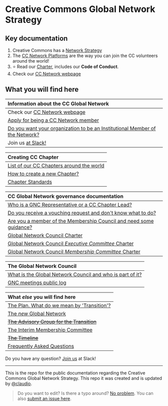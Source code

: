 # Creative Commons Global Network Strategy

## Key documentation

1. Creative Commons has a [Network Strategy](GlobalNetworkStrategy-Final.md)
2. The [CC Network Platforms](https://github.com/creativecommons/network-platforms) are the way you can join the CC volunteers around the world!
3. ⭐ Read our [Charter](https://creativecommons.org/about/global-affiliate-network/charter/), includes our **Code of Conduct**.
4. Check our [CC Network webpage](https://network.creativecommons.org/)

## What you will find here

| Information about the CC Global Network |
|:--|
| Check our [CC Network webpage](https://network.creativecommons.org/) |
| [Apply for being a CC Network member](https://network.creativecommons.org/) |
| [Do you want your organization to be an Institutional Member of the Network?](/docs/Guide_to_becoming_an_institutional_member.md) |
| Join us [at Slack!](https://network.creativecommons.org) |

| Creating CC Chapter |
|:--|
| [List of our CC Chapters around the world](https://network.creativecommons.org/chapters/) |
| [How to create a new Chapter?](/docs/Guide_for_creating_a_chapter.md) |
| [Chapter Standards](/docs/chapters-standards.md) |

| CC Global Network governance documentation |
|:--|
| [Who is a GNC Representative or a CC Chapter Lead?](/docs/Role_descriptions_GNC_rep_and_Chapter_lead.md) |
| [Do you receive a vouching request and don't know what to do?](/docs/Guide_for_vouching_applicants.md) |
| [Are you a member of the Membership Council and need some guidance?](/docs/Guide_for_approve_new_members.md) |
| [Global Network Council Charter](/charters/Charter_of_the_Global_Network_Council.md) |
| [Global Network Council _Executive Committee_ Charter](/charters/Charter_of_the_GNC_Executive_Committee.md) |
| [Global Network Council _Membership Committee_ Charter](/charters/Charter_of_the_GNC_Membership_Committee.md) |

| The Global Network Council |
|:--|
| [What is the Global Network Council and who is part of it?](/docs/the_global_network_council.md) |
| [GNC meetings public log](https://network.creativecommons.org/GNC_meetings) |

| What _else_ you will find here |
|:--|
| [The Plan. What do we mean by 'Transition'?](/docs/the-plan.md) 
| [The *new* Global Network](/docs/the-new-global-network.md) | 
| ~~[The Advisory Group for the Transition](/docs/the-advisory-group.md)~~ | 
| [The Interim Membership Committee](/docs/the-interim-membership-council.md) | 
| ~~[The Timeline](/docs/the-timeline.md)~~ | 
| [Frequently Asked Questions](/docs/FAQ.md) | 

Do you have any question? [Join us](https://network.creativecommons.org) at Slack!

---

This is the repo for the public documentation regarding the Creative Commons Global Network Strategy. This repo it was created and is updated by [@claudio](https://github.com/claudioruiz).

> Do you want to edit? Is there a typo around? [No problem](https://help.github.com/articles/editing-files-in-another-user-s-repository/). You can also [submit an issue here](https://github.com/creativecommons/global-network-strategy/issues/new). 